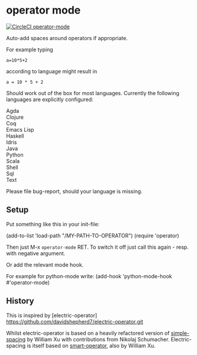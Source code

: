 # operator mode

[![CircleCI operator-mode](https://circleci.com/gh/andreas-roehler/operator-mode.svg?style=svg)](https://app.circleci.com/pipelines/gh/andreas-roehler/operator-mode)

Auto-add spaces around operators if appropriate.

For example typing

    a=10*5+2

according to language might result in

    a = 10 * 5 + 2

Should work out of the box for most languages.
Currently the following languages are explicitly configured:

Agda  \
Clojure  \
Coq  \
Emacs Lisp  \
Haskell  \
Idris  \
Java  \
Python  \
Scala  \
Shell  \
Sql  \
Text

Please file bug-report, should your language is missing.

## Setup

Put something like this in your init-file:

(add-to-list 'load-path "/MY-PATH-TO-OPERATOR")
(require 'operator)

Then just M-x `operator-mode` RET. To switch it off just call this
again - resp. with negative argument.

Or add the relevant mode hook.

For example for python-mode write:
    (add-hook 'python-mode-hook #'operator-mode)

## History

This is inspired by [electric-operator]
https://github.com/davidshepherd7/electric-operator.git

Whilst electric-operator is based on a heavily refactored version of
[simple-spacing](https://github.com/xwl/simple-spacing) by William Xu
with contributions from Nikolaj Schumacher. Electric-spacing is itself
based on [smart-operator](http://www.emacswiki.org/emacs/SmartOperator),
also by William Xu.
